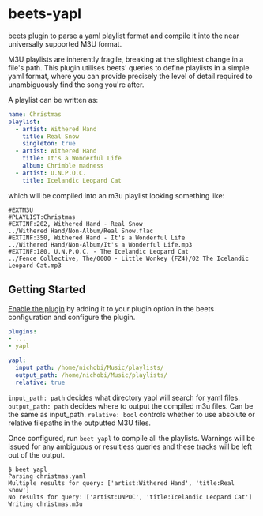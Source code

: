 beets-yapl
==================

beets plugin to parse a yaml playlist format and compile it into the near universally supported M3U format.

M3U playlists are inherently fragile, breaking at the slightest change in a file's path. This plugin utilises beets' queries to define playlists in a simple yaml format, where you can provide precisely the level of detail required to unambiguously find the song you're after.

A playlist can be written as:
```yaml
name: Christmas
playlist:
  - artist: Withered Hand
    title: Real Snow
    singleton: true
  - artist: Withered Hand
    title: It's a Wonderful Life
    album: Chrimble madness
  - artist: U.N.P.O.C.
    title: Icelandic Leopard Cat
```
which will be compiled into an m3u playlist looking something like:
```m3u
#EXTM3U
#PLAYLIST:Christmas
#EXTINF:202, Withered Hand - Real Snow
../Withered Hand/Non-Album/Real Snow.flac
#EXTINF:350, Withered Hand - It's a Wonderful Life
../Withered Hand/Non-Album/It's a Wonderful Life.mp3
#EXTINF:180, U.N.P.O.C. - The Icelandic Leopard Cat
../Fence Collective, The/0000 - Little Wonkey (FZ4)/02 The Icelandic Leopard Cat.mp3
```

Getting Started
---------------
[Enable the plugin](https://beets.readthedocs.io/en/latest/plugins/index.html#using-plugins) by adding it to your plugin option in the beets configuration and configure the plugin.
```yaml
plugins:
- ...
- yapl

yapl:
  input_path: /home/nichobi/Music/playlists/
  output_path: /home/nichobi/Music/playlists/
  relative: true
```

`input_path: path` decides what directory yapl will search for yaml files.
`output_path: path` decides where to output the compiled m3u files. Can be the same as input_path.
`relative: bool` controls whether to use absolute or relative filepaths in the outputted M3U files.

Once configured, run `beet yapl` to compile all the playlists. Warnings will be issued for any ambiguous or resultless queries and these tracks will be left out of the output.

```
$ beet yapl
Parsing christmas.yaml
Multiple results for query: ['artist:Withered Hand', 'title:Real Snow']
No results for query: ['artist:UNPOC', 'title:Icelandic Leopard Cat']
Writing christmas.m3u
```
